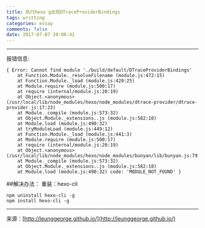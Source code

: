 ```yaml
---
title: 执行hexo g出现DTraceProviderBindings
tags: writting
categories: essay
comments: false
date: 2017-07-07 20:06:42
---
```

---
报错信息:

```
{ Error: Cannot find module './build/default/DTraceProviderBindings'
    at Function.Module._resolveFilename (module.js:472:15)
    at Function.Module._load (module.js:420:25)
    at Module.require (module.js:500:17)
    at require (internal/module.js:20:19)
    at Object.<anonymous> (/usr/local/lib/node_modules/hexo/node_modules/dtrace-provider/dtrace-provider.js:17:23)
    at Module._compile (module.js:573:32)
    at Object.Module._extensions..js (module.js:582:10)
    at Module.load (module.js:490:32)
    at tryModuleLoad (module.js:449:12)
    at Function.Module._load (module.js:441:3)
    at Module.require (module.js:500:17)
    at require (internal/module.js:20:19)
    at Object.<anonymous> (/usr/local/lib/node_modules/hexo/node_modules/bunyan/lib/bunyan.js:79:18)
    at Module._compile (module.js:573:32)
    at Object.Module._extensions..js (module.js:582:10)
    at Module.load (module.js:490:32) code: 'MODULE_NOT_FOUND' }  
```

##解决办法：
重装：hexo-cli  

```
npm uninstall hexo-cli -g  
npm install hexo-cli -g   
```





---
<link rel="stylesheet" href="http://yandex.st/highlightjs/6.1/styles/default.min.css">
<script src="http://yandex.st/highlightjs/6.1/highlight.min.js"></script>
<script>
hljs.tabReplace = ' ';
hljs.initHighlightingOnLoad();
</script>


来源：[http://leunggeorge.github.io/](http://leunggeorge.github.io/)  
